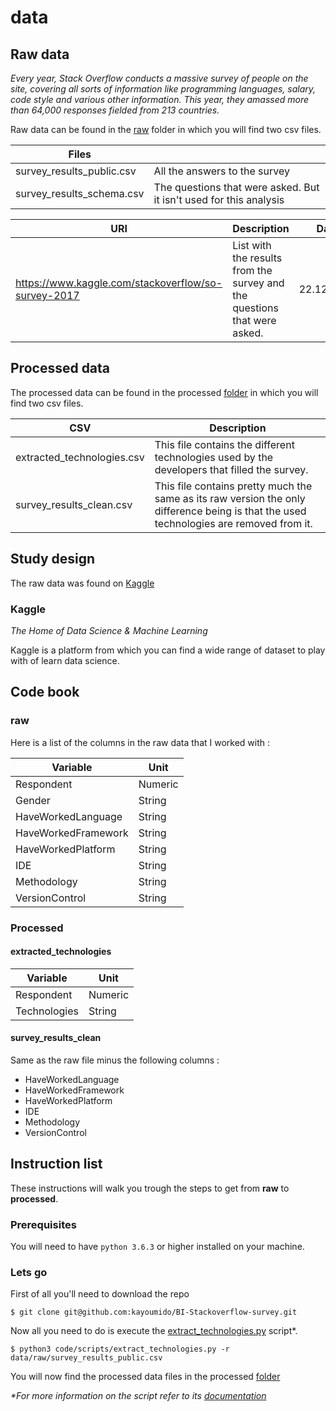 # data

## Raw data

_Every year, Stack Overflow conducts a massive survey of people on the site, covering all sorts of information like programming languages, salary, code style and various other information. This year, they amassed more than 64,000 responses fielded from 213 countries._

Raw data can be found in the [raw](raw/) folder in which you will find two csv files.

| Files                     |                                                                    |
| ------------------------- | ------------------------------------------------------------------ |
| survey_results_public.csv | All the answers to the survey                                      |
| survey_results_schema.csv | The questions that were asked. But it isn't used for this analysis |

| URI                                                 | Description                                                              | Date       |
| --------------------------------------------------- | ------------------------------------------------------------------------ | ---------- |
| https://www.kaggle.com/stackoverflow/so-survey-2017 | List with the results from the survey and the questions that were asked. | 22.12.2017 |

## Processed data

The processed data can be found in the processed [folder](processed/) in which you will find two csv files.

| CSV                        | Description                                                                                                                             |
| -------------------------- | --------------------------------------------------------------------------------------------------------------------------------------- |
| extracted_technologies.csv | This file contains the different technologies used by the developers that filled the survey.                                            |
| survey_results_clean.csv   | This file contains pretty much the same as its raw version the only difference being is that the used technologies are removed from it. |

## Study design

The raw data was found on [Kaggle](https://kaggle.com/)

### Kaggle

_The Home of Data Science & Machine Learning_

Kaggle is a platform from which you can find a wide range of dataset to play with of learn data science.

## Code book

### raw

Here is a list of the columns in the raw data that I worked with :

| Variable            | Unit    |
| ------------------- | ------- |
| Respondent          | Numeric |
| Gender              | String  |
| HaveWorkedLanguage  | String  |
| HaveWorkedFramework | String  |
| HaveWorkedPlatform  | String  |
| IDE                 | String  |
| Methodology         | String  |
| VersionControl      | String  |

### Processed

#### extracted_technologies

| Variable     | Unit    |
| ------------ | ------- |
| Respondent   | Numeric |
| Technologies | String  |

#### survey_results_clean

Same as the raw file minus the following columns :

* HaveWorkedLanguage
* HaveWorkedFramework
* HaveWorkedPlatform
* IDE
* Methodology
* VersionControl

## Instruction list

These instructions will walk you trough the steps to get from **raw** to **processed**.

### Prerequisites

You will need to have `python 3.6.3` or higher installed on your machine.

### Lets go

First of all you'll need to download the repo

```
$ git clone git@github.com:kayoumido/BI-Stackoverflow-survey.git
```

Now all you need to do is execute the [extract_technologies.py](../code/scripts/extract_technologies.py) script\*.

```
$ python3 code/scripts/extract_technologies.py -r data/raw/survey_results_public.csv
```

You will now find the processed data files in the processed [folder](processed/)

_\*For more information on the script refer to its [documentation](../code/scripts/readme.md)_
